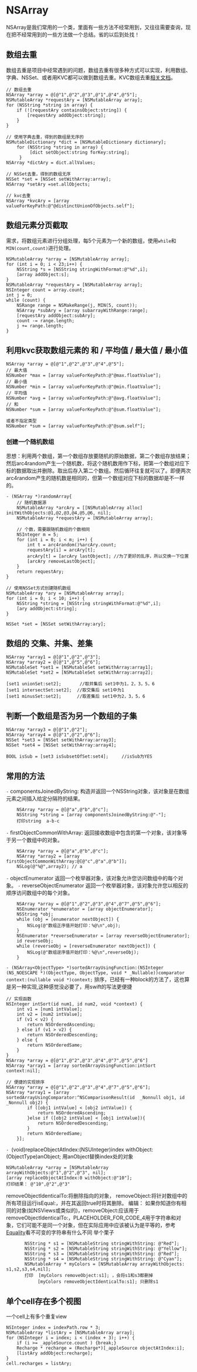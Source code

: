 # NSArray
NSArray是我们常用的一个类，里面有一些方法不经常用到，又往往需要查询，现在把不经常用到的一些方法做一个总结。省的以后到处找！

## 数组去重
数组去重是项目中经常遇到的问题，数组去重有很多种方式可以实现，利用数组、字典、NSSet、或者用KVC都可以做到数组去重。KVC数组去重[相关文档](https://developer.apple.com/library/archive/documentation/Cocoa/Conceptual/KeyValueCoding/CollectionOperators.html)。
```objc
// 数组去重
NSArray *array = @[@"1",@"2",@"3",@"1",@"4",@"5"];
NSMutableArray *requestAry = [NSMutableArray array];
for (NSString *string in array) {
    if (![requestAry containsObject:string]) {
        [requestAry addObject:string];
    }
}

// 使用字典去重，得到的数组是无序的
NSMutableDictionary *dict = [NSMutableDictionary dictionary];
    for (NSString *string in array) {
         [dict setObject:string forKey:string];
     }
NSArray *dictAry = dict.allValues;

// NSSet去重，得到的数组无序
NSSet *set = [NSSet setWithArray:array];
NSArray *setAry =set.allObjects;

// kvc去重
NSArray *kvcAry = [array valueForKeyPath:@"@distinctUnionOfObjects.self"];
```

## 数组元素分页截取
需求，将数组元素进行分组处理，每5个元素为一个新的数组，使用`while`和`MIN(count,count)`进行处理。
```objc
NSMutableArray *array = [NSMutableArray array];
for (int i = 0; i < 23;i++) {
    NSString *s = [NSString stringWithFormat:@"%d",i];
    [array addObject:s];
}
NSMutableArray *requestAry = [NSMutableArray array];
NSInteger count = array.count;
int j = 0;
while (count) {
    NSRange range = NSMakeRange(j, MIN(5, count));
    NSArray *subAry = [array subarrayWithRange:range];
    [requestAry addObject:subAry];
    count -= range.length;
    j += range.length;
}
```

## 利用kvc获取数组元素的 和 / 平均值 / 最大值 / 最小值
```objc
NSArray *array = @[@"1",@"2",@"3",@"4",@"5"];
// 最大值
NSNumber *max = [array valueForKeyPath:@"@max.floatValue"];
// 最小值
NSNumber *min = [array valueForKeyPath:@"@min.floatValue"];
// 平均值
NSNumber *avg = [array valueForKeyPath:@"@avg.floatValue"];
// 和
NSNumber *sum = [array valueForKeyPath:@"@sum.floatValue"];

或者不指定类型
NSNumber *sum = [array valueForKeyPath:@"@sum.self"];
```

### 创建一个随机数组
思想：利用两个数组，第一个数组存放要随机的原始数据，第二个数组存放结果；然后arc4random产生一个随机数，将这个随机数用作下标，把第一个数组对应下标的数据取出并删除。取出后存入第二个数组。然后循环往复就可以了。即便两次arc4random产生的随机数是相同的，但第一个数组对应下标的数据却是不一样的。
```objc
- (NSArray *)randomArray{
    // 随机数据源
    NSMutableArray *arcAry = [[NSMutableArray alloc] initWithObjects:@1,@2,@3,@4,@5,@6, nil];
    NSMutableArray *requestAry = [NSMutableArray array];
    
    // 个数，需要跟随机数组的个数相同
    NSInteger m = 5;
    for (int i = 0; i < m; i++) {
        int t = arc4random()%arcAry.count;
        requestAry[i] = arcAry[t];
        arcAry[t] = [arcAry lastObject]; //为了更好的乱序，所以交换一下位置
        [arcAry removeLastObject];
    }
    return requestAry;
}

// 使用NSSet方式创建随机数组
NSMutableArray *ary = [NSMutableArray array];
for (int i = 0; i < 10; i++) {
    NSString *string = [NSString stringWithFormat:@"%d",i];
    [ary addObject:string];
}

NSSet *set = [NSSet setWithArray:ary];
```

 ## 数组的 交集、并集、差集
```objc
NSArray *array1 = @[@"1",@"2",@"3"];
NSArray *array2 = @[@"1",@"5",@"6"]; 
NSMutableSet *set1 = [NSMutableSet setWithArray:array1];
NSMutableSet *set2 = [NSMutableSet setWithArray:array2]; 

[set1 unionSet:set2];       //取并集后 set1中为1，2，3，5，6
[set1 intersectSet:set2];  //取交集后 set1中为1
[set1 minusSet:set2];      //取差集后 set1中为2，3，5，6
```

## 判断一个数组是否为另一个数组的子集
```objc
NSArray *array3 = @[@"1",@"2"];
NSArray *array4 = @[@"1",@"2",@"6"];
NSSet *set3 = [NSSet setWithArray:array3];
NSSet *set4 = [NSSet setWithArray:array4];

BOOL isSub = [set3 isSubsetOfSet:set4];     //isSub为YES
```

## 常用的方法
`-` componentsJoinedByString:
构造并返回一个NSString对象，该对象是在数组元素之间插入给定分隔符的结果。
```objc
    NSArray *array = @[@"a",@"b",@"c"];
    NSString *string = [array componentsJoinedByString:@"-"];
    打印string  a-b-c
```
`-` firstObjectCommonWithArray:
返回接收数组中包含的第一个对象，该对象等于另一个数组中的对象。
```objc
    NSArray *array = @[@"a",@"b",@"c"];
    NSArray *array2 = [array firstObjectCommonWithArray:@[@"c",@"a",@"b"]];
    NSLog(@"%@",array2); // a
```

`-` objectEnumerator
返回一个枚举器对象，该对象允许您访问数组中的每个对象。
`-` reverseObjectEnumerator
返回一个枚举器对象，该对象允许您以相反的顺序访问数组中的每个对象。
```objc
    NSArray *array = @[@"1",@"2",@"3",@"4",@"7",@"5",@"6"];
    NSEnumerator *enumerator = [array objectEnumerator];
    NSString *obj;
    while (obj = [enumerator nextObject]) {
        NSLog(@"数组正序值开始打印：%@\n",obj);
    }
    NSEnumerator *reverseEnumerator = [array reverseObjectEnumerator];
    id reverseObj;
    while (reverseObj = [reverseEnumerator nextObject]) {
        NSLog(@"数组逆序值开始打印：%@\n",reverseObj);
    }
```

`- (NSArray<ObjectType> *)sortedArrayUsingFunction:(NSInteger (NS_NOESCAPE *)(ObjectType, ObjectType, void * _Nullable))comparator context:(nullable void *)context;`
排序，已经有一种block的方法了，这也算是另一种实现,这种感觉没必要了，用swift的写法更便捷
```objc
// 实现函数
NSInteger intSort(id num1, id num2, void *context) {
    int v1 = [num1 intValue];
    int v2 = [num2 intValue];
    if (v1 < v2) {
        return NSOrderedAscending;
    } else if (v1 > v2) {
        return NSOrderedDescending;
    } else {
        return NSOrderedSame;
    }
}
NSArray *array = @[@"1",@"2",@"3",@"4",@"7",@"5",@"6"]
NSArray *array1 = [array sortedArrayUsingFunction:intSort context:nil];

// 便捷的实现排序
NSArray *array = @[@"1",@"2",@"3",@"4",@"7",@"5",@"6"];
NSArray *array1 = [array sortedArrayUsingComparator:^NSComparisonResult(id  _Nonnull obj1, id  _Nonnull obj2) {
        if ([obj1 intValue] < [obj2 intValue]) {
            return NSOrderedAscending;
        }else if ([obj2 intValue] < [obj1 intValue]){
            return NSOrderedDescending;
        }
        return NSOrderedSame;
    }];
```
`- `(void)replaceObjectAtIndex:(NSUInteger)index withObject:(ObjectType)anObject; 
用anObject替换index处的对象
```objc
NSMutableArray *array = [NSMutableArray arrayWithObjects:@"1",@"2",@"3", nil];
[array replaceObjectAtIndex:0 withObject:@"10"];
打印结果： @"10",@"2",@"3"
```
removeObjectIdenticalTo:将删除指向的对象，
removeObject:将针对数组中的所有项目运行isEqual:，并在其返回true时将其删除。
 编辑： 如果你知道你有相同的对象(如NSViews或类似的)，removeObject:应该用于removeObjectIdenticalTo:，PLACEHOLDER_FOR_CODE_4用于字符串和对象，它们可能不是同一个对象，但在实际应用中应该被认为是平等的，参考[Equality](https://nshipster.cn/equality/)看不可变的字符串有什么不同
 举个栗子
 ````
        NSString * s1 = [NSMutableString stringWithString: @"Red"];
        NSString * s2 = [NSMutableString stringWithString: @"Yellow"];
        NSString * s3 = [NSMutableString stringWithString: @"Red"];
        NSString * s4 = [NSMutableString stringWithString: @"Cyan"];
        NSMutableArray * myColors = [NSMutableArray arrayWithObjects: s1,s2,s3,s4,nil];
        打印  [myColors removeObject:s1]; ，会将s1和s3都删掉
             [myColors removeObjectIdenticalTo:s1]; 只删除s1
 ````

## 单个cell存在多个视图
一个cell上有多个重复view
```objc
NSInteger index = indexPath.row * 3;
NSMutableArray *listAry = [NSMutableArray array];
for (NSInteger i = index; i < (index + 3); i++) {
    if (i >= _appleSource.count ) {break;}
    Recharge * recharge = (Recharge*)[_appleSource objectAtIndex:i];
    [listAry addObject:recharge];
}
cell.recharges = listAry;
```
 

 
